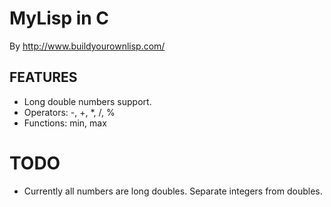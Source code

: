 # MyLisp in C

By http://www.buildyourownlisp.com/

## FEATURES

- Long double numbers support.
- Operators: -, +, *, /, %
- Functions: min, max

# TODO

- Currently all numbers are long doubles. Separate integers from doubles.

